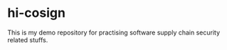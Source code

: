 # hi-cosign

This is my demo repository for practising software supply chain security related stuffs.
